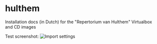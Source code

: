 # hulthem
Installation docs (in Dutch) for the "Repertorium van Hulthem" Virtualbox and CD images

Test screenshot: ![Import settings](https://user-images.githubusercontent.com/2081891/28613496-cbf6b1ac-71f2-11e7-9baa-bd72d4297652.png)
